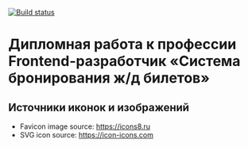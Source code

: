 [![Build status](https://ci.appveyor.com/api/projects/status/3n02em3cybtfoe78?svg=true)](https://ci.appveyor.com/project/Niklles/new-fe-diploma)
# Дипломная работа к профессии Frontend-разработчик «Система бронирования ж/д билетов»

## Источники иконок и изображений

- Favicon image source: https://icons8.ru
- SVG icon source: https://icon-icons.com